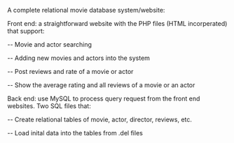 A complete relational movie database system/website:

Front end: a straightforward website with the PHP files (HTML incorperated) that support:

-- Movie and actor searching

-- Adding new movies and actors into the system

-- Post reviews and rate of a movie or actor

-- Show the average rating and all reviews of a movie or an actor

Back end: use MySQL to process query request from the front end websites. Two SQL files that:

-- Create relational tables of movie, actor, director, reviews, etc.

-- Load inital data into the tables from .del files
